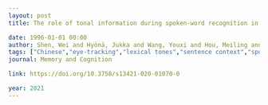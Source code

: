 ```yaml
---
layout: post
title: The role of tonal information during spoken-word recognition in Chinese - Evidence from a printed-word eye-tracking study

date: 1996-01-01 00:00
author: Shen, Wei and Hyönä, Jukka and Wang, Youxi and Hou, Meiling and Zhao, Jing
tags: ["Chinese","eye-tracking","lexical tones","sentence context","spoken-word recognition"]
journal: Memory and Cognition

link: https://doi.org/10.3758/s13421-020-01070-0

year: 2021
---
```



